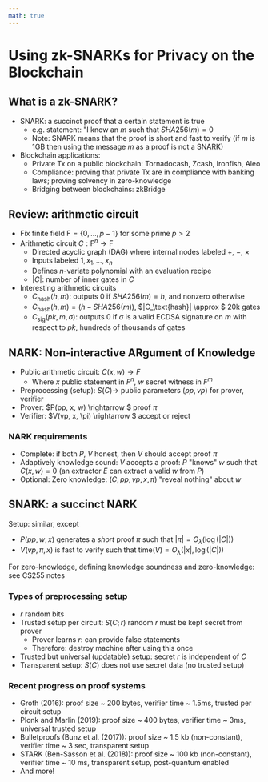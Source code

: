 ```yaml
---
math: true
---
```


# Using zk-SNARKs for Privacy on the Blockchain

## What is a zk-SNARK?

* SNARK: a succinct proof that a certain statement is true
    - e.g. statement: "I know an *m* such that $SHA256(m) = 0$
    - Note: SNARK means that the proof is short and fast to verify (if *m* is 1GB then using the message *m* as a proof is not a SNARK)
* Blockchain applications:
    - Private Tx on a public blockchain: Tornadocash, Zcash, Ironfish, Aleo
    - Compliance: proving that private Tx are in compliance with banking laws; proving solvency in zero-knowledge
    - Bridging between blockchains: zkBridge

## Review: arithmetic circuit

* Fix finite field $\mathrm{F} = \{0, ..., p-1\}$ for some prime $p > 2$
* Arithmetic circuit $C : \mathrm{F}^n \rightarrow \mathrm{F}$
    - Directed acyclic graph (DAG) where internal nodes labeled $+$, $-$, $\times$
    - Inputs labeled $1, x_1, \ldots, x_n$
    - Defines $n$-variate polynomial with an evaluation recipe
    - $|C|$: number of inner gates in $C$
* Interesting arithmetic circuits
    - $C_\text{hash}(h, m)$: outputs 0 if $SHA256(m) = h$, and nonzero otherwise
    - $C_\text{hash}(h, m) = (h - SHA256(m))$, $|C_\text{hash}| \approx $ 20k gates
    - $C_\text{sig}(pk, m, \sigma)$: outputs 0 if $\sigma$ is a valid ECDSA signature on $m$ with respect to $pk$, hundreds of thousands of gates

## NARK: Non-interactive ARgument of Knowledge

* Public arithmetic circuit: $C(x, w) \rightarrow F$
    - Where $x$ public statement in $F^n$, $w$ secret witness in $F^m$
* Preprocessing (setup): $S(C) \rightarrow$ public parameters $(pp, vp)$ for prover, verifier
* Prover: $P(pp, x, w) \rightarrow $ proof $\pi$
* Verifier: $V(vp, x, \pi) \rightarrow $ accept or reject

### NARK requirements

* Complete: if both $P$, $V$ honest, then $V$ should accept proof $\pi$
* Adaptively knowledge sound: $V$ accepts a proof: $P$ "knows" $w$ such that $C(x, w) = 0$ (an extractor $E$ can extract a valid $w$ from $P$)
* Optional: Zero knowledge: $(C, pp, vp, x, \pi)$ "reveal nothing" about $w$

## SNARK: a succinct NARK

Setup: similar, except

* $P(pp, w, x)$ generates a *short* proof $\pi$ such that $|\pi| = O_{\lambda}(\log(|C|))$
* $V(vp, \pi, x)$ is fast to verify such that $\text{time}(V) = O_{\lambda}(|x|, \log(|C|))$

For zero-knowledge, defining knowledge soundness and zero-knowledge: see CS255 notes

### Types of preprocessing setup

* $r$ random bits
* Trusted setup per circuit: $S(C; r)$ random $r$ must be kept secret from prover
    - Prover learns $r$: can provide false statements
    - Therefore: destroy machine after using this once
* Trusted but universal (updatable) setup: secret $r$ is independent of $C$
* Transparent setup: $S(C)$ does not use secret data (no trusted setup)

### Recent progress on proof systems

* Groth (2016): proof size ~ 200 bytes, verifier time ~ 1.5ms, trusted per circuit setup
* Plonk and Marlin (2019): proof size ~ 400 bytes, verifier time ~ 3ms, universal trusted setup
* Bulletproofs (Bunz et al. (2017)): proof size ~ 1.5 kb (non-constant), verifier time ~ 3 sec, transparent setup
* STARK (Ben-Sasson et al. (2018)): proof size ~ 100 kb (non-constant), verifier time ~ 10 ms, transparent setup, post-quantum enabled
* And more!